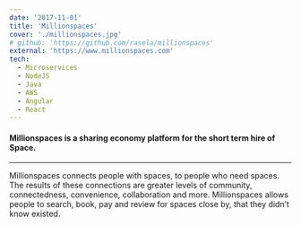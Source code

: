 ```yaml
---
date: '2017-11-01'
title: 'Millionspaces'
cover: './millionspaces.jpg'
# github: 'https://github.com/rasela/millionspaces'
external: 'https://www.millionspaces.com'
tech:
  - Microservices
  - NodeJS
  - Java
  - AWS
  - Angular
  - React
---
```


#### Millionspaces is a sharing economy platform for the short term hire of Space. 
---
Millionspaces connects people with spaces, to people who need spaces. The results of these connections are greater levels of community, connectedness, convenience, collaboration and more.
Millionspaces allows people to search, book, pay and review for spaces close by, that they didn’t know existed.
